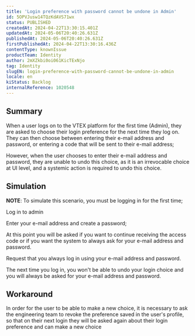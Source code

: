 ```yaml
---
title: 'Login preference with password cannot be undone in Admin'
id: 5OPVJusw14TQzKdAVS71wx
status: PUBLISHED
createdAt: 2024-04-22T13:30:15.401Z
updatedAt: 2024-05-06T20:40:26.631Z
publishedAt: 2024-05-06T20:40:26.631Z
firstPublishedAt: 2024-04-22T13:30:16.436Z
contentType: knownIssue
productTeam: Identity
author: 2mXZkbi0oi061KicTExNjo
tag: Identity
slugEN: login-preference-with-password-cannot-be-undone-in-admin
locale: en
kiStatus: Backlog
internalReference: 1020548
---
```


## Summary


When a user logs on to the VTEX platform for the first time (Admin), they are asked to choose their login preference for the next time they log on. They can then choose between entering their e-mail address and password, or entering a code that will be sent to their e-mail address;

However, when the user chooses to enter their e-mail address and password, they are unable to undo this choice, as it is an irrevocable choice at UI level, and a systemic action is required to undo this choice.


##

## Simulation


**NOTE**: To simulate this scenario, you must be logging in for the first time;

Log in to admin

Enter your e-mail address and create a password;

At this point you will be asked if you want to continue receiving the access code or if you want the system to always ask for your e-mail address and password.

Request that you always log in using your e-mail address and password.

The next time you log in, you won't be able to undo your login choice and you will always be asked for your e-mail address and password.


##

## Workaround


In order for the user to be able to make a new choice, it is necessary to ask the engineering team to revoke the preference saved in the user's profile, so that on their next login they will be asked again about their login preference and can make a new choice




